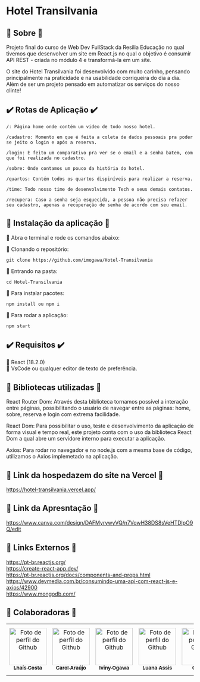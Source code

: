 # Hotel Transilvania 
## :hotel: Sobre :hotel:
Projeto final do curso de Web Dev FullStack da Resilia Educação no qual tivemos que desenvolver um site em React.js no qual o objetivo é consumir API REST - criada no módulo 4 e transformá-la em um site.

O site do Hotel Transilvania foi desenvolvido com muito carinho, pensando principalmente na praticidade e na usabilidade corriqueira do dia a dia. Além de ser um projeto pensado em automatizar os serviços do nosso clinte!

## :heavy_check_mark:  Rotas de Aplicação  :heavy_check_mark:
```
/: Página home onde contém um video de todo nosso hotel.
```
```
/cadastro: Momento em que é feita a coleta de dados pessoais pra poder se jeito o login e após a reserva.
```
```
/login: É feito um comparativo pra ver se o email e a senha batem, com que foi realizada no cadastro.
```
```
/sobre: Onde contamos um pouco da história do hotel.
```
```
/quartos: Contém todos os quartos dispiníveis para realizar a reserva.
```
```
/time: Todo nosso time de desenvolvimento Tech e seus demais contatos.
```
```
/recupera: Caso a senha seja esquecida, a pessoa não precisa refazer seu cadastro, apenas a recuperação de senha de acordo com seu email.
```


## :lock_with_ink_pen: Instalação da aplicação :lock_with_ink_pen:

:small_blue_diamond: Abra o terminal e rode os comandos abaixo: <br>

:small_blue_diamond: Clonando o repositório:
```
git clone https://github.com/imogawa/Hotel-Transilvania
```
:small_blue_diamond: Entrando na pasta:
```
cd Hotel-Transilvania
```
:small_blue_diamond: Para instalar pacotes:
```
npm install ou npm i
```
:small_blue_diamond: Para rodar a aplicação:
```
npm start
```

## :heavy_check_mark:  Requisitos  :heavy_check_mark:
:small_blue_diamond: React (18.2.0) <br>
:small_blue_diamond: VsCode ou qualquer editor de texto de preferência. <br>

## :paperclip: Bibliotecas utilizadas :paperclip:
React Router Dom: Através desta biblioteca tornamos possível a interação entre páginas, possibilitando o usuário de navegar entre as páginas: home, sobre, reserva e login com extrema facilidade.

React Dom: Para possibilitar o uso, teste e desenvolvimento da aplicação de forma visual e tempo real, este projeto conta com o uso da biblioteca React Dom a qual abre um servidore interno para executar a aplicação.

Axios: Para rodar no navegador e no node.js com a mesma base de código, utilizamos o Axios implemetado na aplicação.

## :footprints: Link da hospedazem do site na Vercel :footprints:
https://hotel-transilvania.vercel.app/

## :footprints: Link da Apresntação :footprints:
https://www.canva.com/design/DAFMyrywyVQ/n7VowH38DS8sVeHTDlpO9Q/edit

## :paperclip: Links Externos :paperclip:
https://pt-br.reactjs.org/ <br>
https://create-react-app.dev/ <br>
https://pt-br.reactjs.org/docs/components-and-props.html <br>
https://www.devmedia.com.br/consumindo-uma-api-com-react-js-e-axios/42900 <br>
https://www.mongodb.com/ <br>

## 🤜 Colaboradoras 🤛
<table>      
  <tr>    
    <td align="center">
      <a href="https://github.com/LhaisCosta99">
        <img src="https://avatars.githubusercontent.com/u/102974727?v=4" width="100px;" alt="Foto de perfil do Github"/><br>
        <sub>
          <b>Lhaís Costa</b>
        </sub>
      </a>
    </td>    
    <td align="center">
      <a href="https://github.com/carolfranca0310">
        <img src="https://avatars.githubusercontent.com/u/98667566?v=4" width="100px;" alt="Foto de perfil do Github"/><br>
        <sub>
          <b>Carol Araújo</b>
        </sub>
      </a>
    </td> 
    <td align="center">
      <a href="https://github.com/imogawa">
        <img src="https://avatars.githubusercontent.com/u/103681129?v=4" width="100px;" alt="Foto de perfil do Github"/><br>
        <sub>
          <b>Iviny Ogawa</b>
        </sub>
      </a>
    </td>         
    <td align="center">
      <a href="https://github.com/luanaassisi">
        <img src="https://avatars.githubusercontent.com/u/98328512?v=4" width="100px;" alt="Foto de perfil do Github"/><br>
        <sub>
          <b>Luana Assis</b>
        </sub>
      </a>
    </td>
    <td align="center">
      <a href="https://github.com/camilamenacho">
        <img src="https://avatars.githubusercontent.com/u/25486661?v=4" width="100px;" alt="Foto de perfil do Github"/><br>
        <sub>
          <b>Camila</b>
        </sub>
      </a>
    </td> 
    <td align="center">
      <a href="https://github.com/gabisegger">
        <img src="https://avatars.githubusercontent.com/u/96390723?v=4" width="100px;" alt="Foto de perfil do Github"/><br>
        <sub>
          <b>Gabriela Segger</b>
        </sub>
      </a>
    </td>            
  </tr>     
</table>
